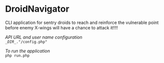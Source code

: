 # DroidNavigator

CLI application for sentry droids to reach and reinforce the vulnerable point before enemy X-wings will have a chance to attack it!!!!

<i>API URL and user name configuration</i><br> 
<code>\__DIR__."/config.php"</code>

<i>To run the application</i>
<br>
<code>php run.php</code>
